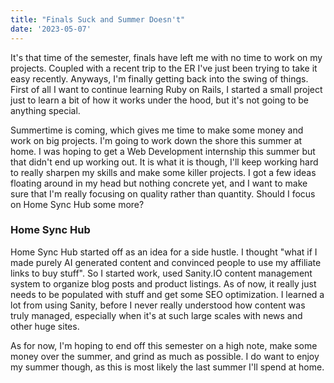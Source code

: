 ```yaml
---
title: "Finals Suck and Summer Doesn't"
date: '2023-05-07'
---
```


It's that time of the semester, finals have left me with no time to work on my projects. Coupled with a recent trip to the ER I've just been trying to take it easy recently. Anyways, I'm finally getting back into the swing of things. First of all I want to continue learning Ruby on Rails, I started a small project just to learn a bit of how it works under the hood, but it's not going to be anything special.

Summertime is coming, which gives me time to make some money and work on big projects. I'm going to work down the shore this summer at home. I was hoping to get a Web Development internship this summer but that didn't end up working out. It is what it is though, I'll keep working hard to really sharpen my skills and make some killer projects. I got a few ideas floating around in my head but nothing concrete yet, and I want to make sure that I'm really focusing on quality rather than quantity. Should I focus on Home Sync Hub some more?

### Home Sync Hub

Home Sync Hub started off as an idea for a side hustle. I thought "what if I made purely AI generated content and convinced people to use my affiliate links to buy stuff". So I started work, used Sanity.IO content management system to organize blog posts and product listings. As of now, it really just needs to be populated with stuff and get some SEO optimization. I learned a lot from using Sanity, before I never really understood how content was truly managed, especially when it's at such large scales with news and other huge sites.

As for now, I'm hoping to end off this semester on a high note, make some money over the summer, and grind as much as possible. I do want to enjoy my summer though, as this is most likely the last summer I'll spend at home.
